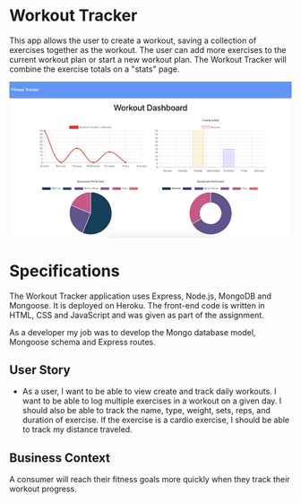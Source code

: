 # Workout Tracker

This app allows the user to create a workout, saving a collection of exercises together as the workout.  The user can add more exercises to the current workout plan or start a new workout plan.  The Workout Tracker will combine the exercise totals on a "stats" page. 

<img width="1000" alt="fitness stats" src="https://github.com/ngalter/fitness/blob/master/fitness.jpg">

# Specifications

The Workout Tracker application uses Express, Node.js, MongoDB and Mongoose.  It is deployed on Heroku.  The front-end code is written in HTML, CSS and JavaScript and was given as part of the assignment.

As a developer my job was to develop the Mongo database model, Mongoose schema and Express routes.

## User Story

* As a user, I want to be able to view create and track daily workouts. I want to be able to log multiple exercises in a workout on a given day. I should also be able to track the name, type, weight, sets, reps, and duration of exercise. If the exercise is a cardio exercise, I should be able to track my distance traveled.

## Business Context

A consumer will reach their fitness goals more quickly when they track their workout progress.

 
